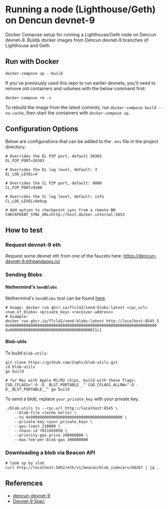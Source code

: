 # Running a node (Lighthouse/Geth) on Dencun devnet-9

Docker Compose setup for running a Lighthouse/Geth node on Dencun devnet-9. Builds docker images from Dencun devnet-9 branches of Lighthouse and Geth.

## Run with Docker

```
docker-compose up --build
```

If you've previously used this repo to run earlier devnets, you'll need to remove old containers and volumes with the below command first:

```
docker-compose rm -v
```

To rebuild the image from the latest commits, run `docker-compose build --no-cache`, then start the containers with `docker-compose up`.

## Configuration Options

Below are configurations that can be added to the `.env` file in the project directory:

```
# Overrides the EL P2P port, default 30303
EL_P2P_PORT=30303

# Overrides the EL log level, default: 3
EL_LOG_LEVEL=4

# Overrides the CL P2P port, default: 9000
CL_P2P_PORT=9300

# Overrides the CL log level, default: info
CL_LOG_LEVEL=debug

# Add option to checkpoint sync from a remote BN
CHECKPOINT_SYNC_URL=http://host.docker.internal:5053
```

## How to test

### Request devnet-9 eth

Request some devnet eth from one of the faucets here:
https://dencun-devnet-9.ethpandaops.io/

### Sending Blobs

#### Nethermind's `SendBlobs`

Nethermind's `SendBlobs` tool can be found [here](https://github.com/NethermindEth/nethermind/tree/feature/send-blobs-tool/src/Nethermind/Nethermind.SendBlobs).

```
# Usage: docker run ghcr.io/flcl42/send-blobs:latest <rpc_url> <num_of_blobs> <private_key> <receiver-address>
# Example:
docker run ghcr.io/flcl42/send-blobs:latest http://localhost:8545 5 0x0000000000000000000000000000000000000000000000000000000000000000 0x000000000000000000000000000000000000f1c1
```

#### Blob-utils

To build `blob-utils`:

```
git clone https://github.com/Inphi/blob-utils.git
cd blob-utils
go build

# for Mac with Apple M1/M2 chips, build with these flags:
CGO_CFLAGS="-O -D__BLST_PORTABLE__" CGO_CFLAGS_ALLOW="-O -D__BLST_PORTABLE__" go build
```

To send a blob, replace `your_private_key` with your private key.

```
./blob-utils tx --rpc-url http://localhost:8545 \
    --blob-file <(echo hello) \
    --to 0x0000000000000000000000000000000000000000 \
    --private-key <your_private_key> \
    --gas-limit 210000 \
    --chain-id 7011893058 \
    --priority-gas-price 200000000 \
    --max-fee-per-blob-gas 300000000
```

### Downloading a blob via Beacon API

```
# look up by slot
curl http://localhost:5052/eth/v1/beacon/blob_sidecars/68267 | jq .
```

## References

- [dencun-devnet-9](https://dencun-devnet-9.ethpandaops.io/)
- [Devnet-9 Spec](https://notes.ethereum.org/@ethpandaops/dencun-devnet-9)
